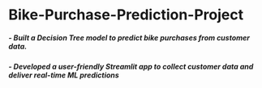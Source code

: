 # Bike-Purchase-Prediction-Project
##### - Built a Decision Tree model to predict bike purchases from customer data.
##### - Developed a user-friendly Streamlit app to collect customer data and deliver real-time ML predictions
